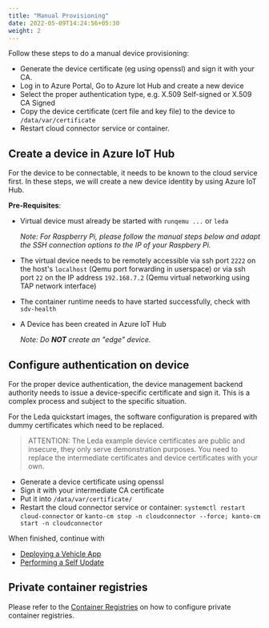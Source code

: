 ```yaml
---
title: "Manual Provisioning"
date: 2022-05-09T14:24:56+05:30
weight: 2
---
```


Follow these steps to do a manual device provisioning:

- Generate the device certificate (eg using openssl) and sign it with your CA.
- Log in to Azure Portal, Go to Azure Iot Hub and create a new device
- Select the proper authentication type, e.g. X.509 Self-signed or X.509 CA Signed
- Copy the device certificate (cert file and key file) to the device to `/data/var/certificate`
- Restart cloud connector service or container.

## Create a device in Azure IoT Hub

For the device to be connectable, it needs to be known to the cloud service first. In these steps, we will create a new device identity by using Azure IoT Hub.

**Pre-Requisites**:

- Virtual device must already be started with `runqemu ...` or `leda`
  
  *Note: For Raspberry Pi, please follow the manual steps below and adapt the SSH connection options to the IP of your Raspbery Pi.*
- The virtual device needs to be remotely accessible via ssh port `2222` on the host's `localhost` (Qemu port forwarding in userspace)
  or via ssh port `22` on the IP address `192.168.7.2` (Qemu virtual networking using TAP network interface)
- The container runtime needs to have started successfully, check with `sdv-health`
- A Device has been created in Azure IoT Hub

  *Note: Do **NOT** create an "edge" device.*

## Configure authentication on device

For the proper device authentication, the device management backend authority needs to issue a device-specific certificate and sign it. This is a complex process and subject to the specific situation.

For the Leda quickstart images, the software configuration is prepared with dummy certificates which need to be replaced.

> ATTENTION: The Leda example device certificates are public and insecure, they only serve demonstration purposes. You need to replace the intermediate certificates and device certificates with your own.

- Generate a device certificate using openssl
- Sign it with your intermediate CA certificate
- Put it into `/data/var/certificate/`
- Restart the cloud connector service or container: `systemctl restart cloud-connector` or `kanto-cm stop -n cloudconnector --force; kanto-cm start -n cloudconnector`

When finished, continue with

- [Deploying a Vehicle App](/leda/docs/app-deployment/)
- [Performing a Self Update](/leda/docs/device-provisioning/self-update/self-update-tutorial/)

## Private container registries

Please refer to the [Container Registries](/leda/docs/device-provisioning/container-management/container-registries/) on how to configure private container registries.
